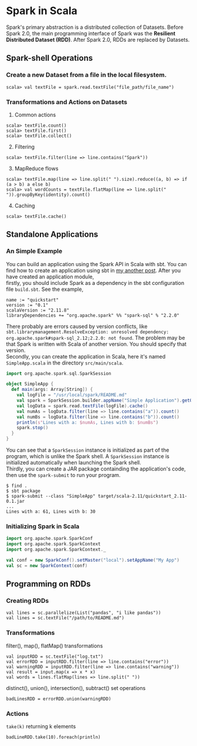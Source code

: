 # Spark in Scala
Spark's primary abstraction is a distributed collection of Datasets. Before Spark 2.0, the main programming interface of Spark was the **Resilient Distributed Dataset (RDD)**. After Spark 2.0, RDDs are replaced by Datasets. 

## Spark-shell Operations
### Create a new Dataset from a file in the local filesystem.
```
scala> val textFile = spark.read.textFile("file_path/file_name")

```

### Transformations and Actions on Datasets
1. Common actions
```
scala> textFile.count()
scala> textFile.first()
scala> textFile.collect()
```

2. Filtering  
```
scala> textFile.filter(line => line.contains("Spark"))
```

3. MapReduce flows
```
scala> textFile.map(line => line.split(" ").size).reduce((a, b) => if (a > b) a else b)
scala> val wordCounts = textFile.flatMap(line => line.split(" ")).groupByKey(identity).count()
```

4. Caching
```
scala> textFile.cache()
```

## Standalone Applications
### An Simple Example
You can build an application using the Spark API in Scala with sbt. You can find how to create an application using sbt in [my another post](../b20171102.md). After you have created an application module,  
firstly, you should include Spark as a dependency in the sbt configuration file `build.sbt`. See the example,  
```
name := "quickstart"
version := "0.1"
scalaVersion := "2.11.8"
libraryDependencies += "org.apache.spark" %% "spark-sql" % "2.2.0"
```
There probably are errors caused by version conflicts, like `sbt.librarymanagement.ResolveException: unresolved dependency: org.apache.spark#spark-sql_2.12;2.2.0: not found`. The problem may be that Spark is written with Scala of another version. You should specify that version.  
Secondly, you can create the application in Scala, here it's named `SimpleApp.scala` in the directory `src/main/scala`.  
```scala
import org.apache.spark.sql.SparkSession

object SimpleApp {
  def main(args: Array[String]) {
    val logFile = "/usr/local/spark/README.md"
    val spark = SparkSession.builder.appName("Simple Application").getOrCreate()
    val logData = spark.read.textFile(logFile).cache()
    val numAs = logData.filter(line => line.contains("a")).count()
    val numBs = logData.filter(line => line.contains("b")).count()
    println(s"Lines with a: $numAs, Lines with b: $numBs")
    spark.stop()
  }
}
```
You can see that a `SparkSession` instance is initialized as part of the program, which is unlike the Spark shell. A `SparkSession` instance is initialized automatically when launching the Spark shell.  
Thirdly, you can create a JAR package containding the application's code, then use the `spark-submit` to run your program.  
```
$ find .
$ sbt package
$ spark-submit --class "SimpleApp" target/scala-2.11/quickstart_2.11-0.1.jar
...
Lines with a: 61, Lines with b: 30
```

### Initializing Spark in Scala
```scala
import org.apache.spark.SparkConf
import org.apache.spark.SparkContext
import org.apache.spark.SparkContext._

val conf = new SparkConf().setMaster("local").setAppName("My App")
val sc = new SparkContext(conf)
```

## Programming on RDDs
### Creating RDDs
```
val lines = sc.parallelize(List("pandas", "i like pandas"))
val lines = sc.textFile("/path/to/README.md")
```

### Transformations
filter(), map(), flatMap() transformations
```
val inputRDD = sc.textFile("log.txt")
val errorRDD = inputRDD.filter(line => line.contains("error"))
val warningRDD = inputRDD.filter(line => line.contains("warning"))
val result = input.map(x => x * x)
val words = lines.flatMap(lines => line.split(" "))
```
distinct(), union(), intersection(), subtract() set operations
```
badLinesRDD = errorRDD.union(warningRDD)
```

### Actions
`take(k)` returning k elements
```
badLineRDD.take(10).foreach(println)
```


